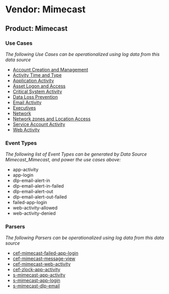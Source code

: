 Vendor: Mimecast
================
Product: Mimecast
-----------------

### Use Cases

_The following Use Cases can be operationalized using log data from this data source_

* [Account Creation and Management](../UseCases/usecase_account_creation_and_management.md)
* [Activity Time  and Type](../UseCases/usecase_activity_time__and_type.md)
* [Application Activity](../UseCases/usecase_application_activity.md)
* [Asset Logon and Access](../UseCases/usecase_asset_logon_and_access.md)
* [Critical System Activity](../UseCases/usecase_critical_system_activity.md)
* [Data Loss Prevention](../UseCases/usecase_data_loss_prevention.md)
* [Email Activity](../UseCases/usecase_email_activity.md)
* [Executives](../UseCases/usecase_executives.md)
* [Network](../UseCases/usecase_network.md)
* [Network zones and Location Access](../UseCases/usecase_network_zones_and_location_access.md)
* [Service Account Activity](../UseCases/usecase_service_account_activity.md)
* [Web Activity](../UseCases/usecase_web_activity.md)


### Event Types

_The following list of Event Types can be generated by Data Source Mimecast_Mimecast, and power the use cases above:_

- app-activity
- app-login
- dlp-email-alert-in
- dlp-email-alert-in-failed
- dlp-email-alert-out
- dlp-email-alert-out-failed
- failed-app-login
- web-activity-allowed
- web-activity-denied


### Parsers

_The following Parsers can be operationalized using log data from this data source_

* [cef-mimecast-failed-app-login](../Parsers/parserContent_cef-mimecast-failed-app-login.md)
* [cef-mimecast-message-view](../Parsers/parserContent_cef-mimecast-message-view.md)
* [cef-mimecast-web-activity](../Parsers/parserContent_cef-mimecast-web-activity.md)
* [cef-zlock-app-activity](../Parsers/parserContent_cef-zlock-app-activity.md)
* [s-mimecast-app-activity](../Parsers/parserContent_s-mimecast-app-activity.md)
* [s-mimecast-app-login](../Parsers/parserContent_s-mimecast-app-login.md)
* [s-mimecast-dlp-email](../Parsers/parserContent_s-mimecast-dlp-email.md)
